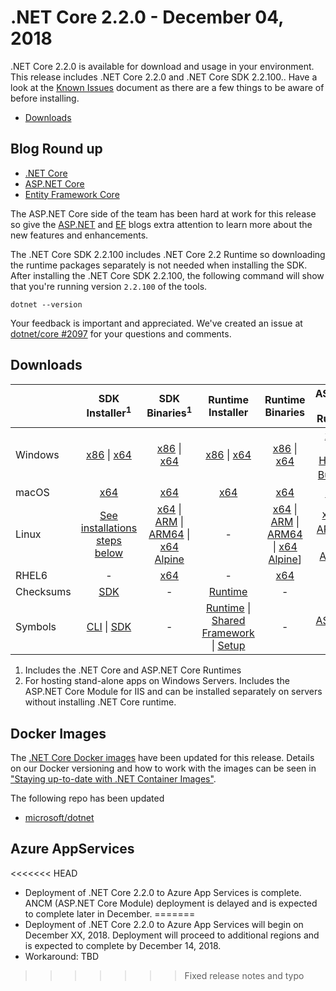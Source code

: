 # .NET Core 2.2.0 - December 04, 2018

.NET Core 2.2.0 is available for download and usage in your environment. This release includes .NET Core 2.2.0 and .NET Core SDK 2.2.100.. Have a look at the [Known Issues](../2.2-known-issues.md) document as there are a few things to be aware of before installing.

* [Downloads](#downloads)

## Blog Round up

* [.NET Core](dotnet-blog)
* [ASP.NET Core](https://aka.ms/aspnetcore22announce)
* [Entity Framework Core](https://aka.ms/efcore22announce)

The ASP.NET Core side of the team has been hard at work for this release so give the [ASP.NET](https://aka.ms/aspnetcore22announce) and [EF](https://aka.ms/efcore22announce) blogs extra attention to learn more about the new features and enhancements.

The .NET Core SDK 2.2.100 includes .NET Core 2.2 Runtime so downloading the runtime packages separately is not needed when installing the SDK. After installing the .NET Core SDK 2.2.100, the following command will show that you're running version `2.2.100` of the tools.

`dotnet --version`

Your feedback is important and appreciated. We've created an issue at [dotnet/core #2097](https://github.com/dotnet/core/issues/2097) for your questions and comments.

## Downloads

|           | SDK Installer<sup>1</sup>                        | SDK Binaries<sup>1</sup>                 | Runtime Installer                                        | Runtime Binaries                                 | ASP.NET Core Runtime           |
| --------- | :------------------------------------------:     | :----------------------:                 | :---------------------------:                            | :-------------------------:                      | :-----------------:            |
| Windows   | [x86][dotnet-sdk-win-x86.exe] \| [x64][dotnet-sdk-win-x64.exe] | [x86][dotnet-sdk-win-x86.zip] \| [x64][dotnet-sdk-win-x64.zip] | [x86][dotnet-runtime-win-x86.exe] \| [x64][dotnet-runtime-win-x64.exe] | [x86][dotnet-runtime-win-x86.zip] \| [x64][dotnet-runtime-win-x64.zip] | [x86][aspnetcore-runtime-win-x86.exe] \| [x64][aspnetcore-runtime-win-x64.exe] <br> [Hosting Bundle][dotnet-hosting-win.exe]<sup>2</sup> |
| macOS     | [x64][dotnet-sdk-osx-x64.pkg]  | [x64][dotnet-sdk-osx-x64.tar.gz]     | [x64][dotnet-runtime-osx-x64.pkg] | [x64][dotnet-runtime-osx-x64.tar.gz] | [x64][aspnetcore-runtime-osx-x64.tar.gz]<sup>1</sup>
| Linux     | [See installations steps below][linux-install]   | [x64][dotnet-sdk-linux-x64.tar.gz] \| [ARM][dotnet-sdk-linux-arm.tar.gz] \| [ARM64][dotnet-sdk-linux-arm64.tar.gz] \| [x64 Alpine][dotnet-sdk-linux-musl-x64.tar.gz] | - | [x64][dotnet-runtime-linux-x64.tar.gz] \| [ARM][dotnet-runtime-linux-arm.tar.gz] \| [ARM64][dotnet-runtime-linux-arm64.tar.gz] \| [x64 Alpine][dotnet-runtime-linux-musl-x64.tar.gz]] | [x64][aspnetcore-runtime-linux-x64.tar.gz]<sup>1</sup>  \| [ARM32][aspnetcore-runtime-linux-arm.tar.gz]<sup>1</sup> \| [x64 Alpine][aspnetcore-runtime-linux-musl-x64.tar.gz]<sup>1</sup> |
| RHEL6     | -                                                | [x64][dotnet-sdk-rhel.6-x64.tar.gz]                    | -                                                        | [x64][dotnet-runtime-rhel.6-x64.tar.gz] | - |
| Checksums | [SDK][checksums-sdk]                             | -                                        | [Runtime][checksums-runtime]                             | - | - |
| Symbols   | [CLI][cli-symbols.zip] \| [SDK][dotnet-sdk-symbols.zip]  | -                                        | [Runtime][coreclr-symbols.zip] \| [Shared Framework][corefx-symbols.zip] \| [Setup][core-setup-symbols.zip] | - | [ASP.NET Core][aspnet-symbols.zip] |

1. Includes the .NET Core and ASP.NET Core Runtimes
2. For hosting stand-alone apps on Windows Servers. Includes the ASP.NET Core Module for IIS and can be installed separately on servers without installing .NET Core runtime.

## Docker Images

The [.NET Core Docker images](https://hub.docker.com/r/microsoft/dotnet/) have been updated for this release. Details on our Docker versioning and how to work with the images can be seen in ["Staying up-to-date with .NET Container Images"](https://blogs.msdn.microsoft.com/dotnet/2018/06/18/staying-up-to-date-with-net-container-images/).

The following repo has been updated

* [microsoft/dotnet](https://hub.docker.com/r/microsoft/dotnet)

## Azure AppServices

<<<<<<< HEAD
* Deployment of .NET Core 2.2.0 to Azure App Services is complete. ANCM (ASP.NET Core Module) deployment is delayed and is expected to complete later in December. 
=======
* Deployment of .NET Core 2.2.0 to Azure App Services will begin on December XX, 2018. Deployment will proceed to additional regions and is expected to complete by December 14, 2018.
* Workaround: TBD

>>>>>>> Fixed release notes and typo

[blob-runtime]: https://dotnetcli.blob.core.windows.net/dotnet/Runtime/
[blob-sdk]: https://dotnetcli.blob.core.windows.net/dotnet/Sdk/
[release-notes]: https://github.com/dotnet/core/blob/master/release-notes/2.2/2.2.0/2.2.0.md

[aspnetcore-runtime-linux-arm.tar.gz]: https://download.visualstudio.microsoft.com/download/pr/860e937d-aa99-4047-b957-63b4cba047de/da5ed8a5e7c1ac3b4f3d59469789adac/aspnetcore-runtime-2.2.0-linux-arm.tar.gz
[aspnetcore-runtime-linux-musl-x64.tar.gz]: https://download.visualstudio.microsoft.com/download/pr/60655cf9-5d19-4146-ac65-7ce8a23b5a4b/4393f9d9c5ebe85a2e27d83f500a6562/aspnetcore-runtime-2.2.0-linux-musl-x64.tar.gz
[aspnetcore-runtime-linux-x64.tar.gz]: https://download.visualstudio.microsoft.com/download/pr/69ee3993-54fe-4687-9388-25b1e0c888fb/df2ba0637e68f6e8ee212a38756a4002/aspnetcore-runtime-2.2.0-linux-x64.tar.gz
[aspnetcore-runtime-osx-x64.tar.gz]: https://download.visualstudio.microsoft.com/download/pr/569b6c23-1b22-458f-91d0-b7b45ad4efcd/daafc07506cf1e42d62b6df0c1843515/aspnetcore-runtime-2.2.0-osx-x64.tar.gz
[aspnetcore-runtime-win-arm.zip]: https://download.visualstudio.microsoft.com/download/pr/7f19b834-339a-41b2-8709-0f29dcb27ce8/e062f2bc065c89ae80d3f5a118534664/aspnetcore-runtime-2.2.0-win-arm.zip
[aspnetcore-runtime-win-x64.exe]: https://download.visualstudio.microsoft.com/download/pr/4d87102c-31b3-46a0-bf94-698a12481366/a1c3cdf6cc5a5029b58329954430129b/aspnetcore-runtime-2.2.0-win-x64.exe
[aspnetcore-runtime-win-x64.zip]: https://download.visualstudio.microsoft.com/download/pr/8073bb2c-6e05-4486-81eb-f37cb714a1b6/03ffd5e3934f6143cdfc87e04ccc3797/aspnetcore-runtime-2.2.0-win-x64.zip
[aspnetcore-runtime-win-x86.exe]: https://download.visualstudio.microsoft.com/download/pr/70800ed3-22cd-4111-9e00-e9fc3535d5c6/f7b76341e582f3a8952b7fdec06e0646/aspnetcore-runtime-2.2.0-win-x86.exe
[aspnetcore-runtime-win-x86.zip]: https://download.visualstudio.microsoft.com/download/pr/3974a408-f437-44e7-8bf2-8ccf7f6ef73e/bcc8807e64d3b24c8cfd43e9f47521e5/aspnetcore-runtime-2.2.0-win-x86.zip
[dotnet-hosting-win.exe]: https://download.visualstudio.microsoft.com/download/pr/48adfc75-bce7-4621-ae7a-5f3c4cf4fc1f/9a8e07173697581a6ada4bf04c845a05/dotnet-hosting-2.2.0-win.exe
[dotnet-runtime-linux-arm.tar.gz]: https://download.visualstudio.microsoft.com/download/pr/a3f3e38e-246a-4eab-8da3-63f9cd1b1c13/c2e795a9bb03bc75d3cfa767f3f77310/dotnet-runtime-2.2.0-linux-arm.tar.gz
[dotnet-runtime-linux-arm64.tar.gz]: https://download.visualstudio.microsoft.com/download/pr/8931cb99-76f8-4d62-82be-881b79b03aac/9b31f0cbd0caac6d1639cece76d414a8/dotnet-runtime-2.2.0-linux-arm64.tar.gz
[dotnet-runtime-linux-musl-x64.tar.gz]: https://download.visualstudio.microsoft.com/download/pr/6bb6c059-a9fe-44ad-9f9e-12027c858253/2742ebd7660077902e4a5f3f85d156c7/dotnet-runtime-2.2.0-linux-musl-x64.tar.gz
[dotnet-runtime-linux-x64.tar.gz]: https://download.visualstudio.microsoft.com/download/pr/1057e14e-16cc-410b-80a4-5c2420c8359c/004dc3ce8255475d4723de9a011ac513/dotnet-runtime-2.2.0-linux-x64.tar.gz
[dotnet-runtime-osx-x64.pkg]: https://download.visualstudio.microsoft.com/download/pr/953c69dc-2b70-4237-89e8-d0675d8e89b7/4ccde130c14f69659da5826c0b2fbe95/dotnet-runtime-2.2.0-osx-x64.pkg
[dotnet-runtime-osx-x64.tar.gz]: https://download.visualstudio.microsoft.com/download/pr/1d8682c5-f211-4724-9f6b-0d44eb1593d4/32d8ff5607122a05e2200fe0961cfc40/dotnet-runtime-2.2.0-osx-x64.tar.gz
[dotnet-runtime-rhel.6-x64.tar.gz]: https://download.visualstudio.microsoft.com/download/pr/279664c2-a29a-423b-967d-d58bc7abe14c/a40e0f1065c062b6dc91cf4523111513/dotnet-runtime-2.2.0-rhel.6-x64.tar.gz
[dotnet-runtime-win-arm.zip]: https://download.visualstudio.microsoft.com/download/pr/42443f24-e035-42c2-a998-57f58a7573ea/d885e17a85793394ad12b804999cfc32/dotnet-runtime-2.2.0-win-arm.zip
[dotnet-runtime-win-arm64.zip]: https://download.visualstudio.microsoft.com/download/pr/be1aa948-6b3a-418c-bb85-5bb8ca4be04c/8aa70e41272cbaf2b619b4cd4824974b/dotnet-runtime-2.2.0-win-arm64.zip
[dotnet-runtime-win-x64.exe]: https://download.visualstudio.microsoft.com/download/pr/03b9322b-c24d-4219-a092-baf7d6e4d124/83a706f62a41c466805dedc23429427b/dotnet-runtime-2.2.0-win-x64.exe
[dotnet-runtime-win-x64.zip]: https://download.visualstudio.microsoft.com/download/pr/62711024-fa98-4919-9fe0-466744b20941/4cdef0431350a441b45e11784f657b09/dotnet-runtime-2.2.0-win-x64.zip
[dotnet-runtime-win-x86.exe]: https://download.visualstudio.microsoft.com/download/pr/2ed3aa9d-dd33-4a00-bb51-814de2b92d0c/0624fc37ff340d2b38c95a1f667de99c/dotnet-runtime-2.2.0-win-x86.exe
[dotnet-runtime-win-x86.zip]: https://download.visualstudio.microsoft.com/download/pr/ab4bbec2-ace5-487b-85fd-4ac897440040/23e50fbfc65d3b54aec21107eeb0a66d/dotnet-runtime-2.2.0-win-x86.zip
[dotnet-sdk-linux-arm.tar.gz]: https://download.visualstudio.microsoft.com/download/pr/35c09285-4114-44f7-aa7d-47fe75a55eda/ac5a8f1bc324f2a6cd021237528441d4/dotnet-sdk-2.2.100-linux-arm.tar.gz
[dotnet-sdk-linux-arm64.tar.gz]: https://download.visualstudio.microsoft.com/download/pr/1d17344d-0244-4c49-94dd-5502eae2df90/e9ef3fc189d210dac9d8ffac97a7a51e/dotnet-sdk-2.2.100-linux-arm64.tar.gz
[dotnet-sdk-linux-musl-x64.tar.gz]: https://download.visualstudio.microsoft.com/download/pr/5fc70c4d-52a4-48b3-85c7-43af96c397c8/1548af0c8f4f7b8b5dc5a187af463a03/dotnet-sdk-2.2.100-linux-musl-x64.tar.gz
[dotnet-sdk-linux-x64.tar.gz]: https://download.visualstudio.microsoft.com/download/pr/519eac6e-f2c9-49dd-a60d-02072ed8e5b3/aed96c5eee6a74a5cde2e3f1ad4c7121/dotnet-sdk-2.2.100-linux-x64.tar.gz
[dotnet-sdk-osx-gs-x64.pkg]: https://download.visualstudio.microsoft.com/download/pr/4524456c-d9b7-46b3-99a2-7a4b21a26fb7/1fe6edb9e60ddd1b5f79381e9d0a3738/dotnet-sdk-2.2.100-osx-gs-x64.pkg
[dotnet-sdk-osx-x64.pkg]: https://download.visualstudio.microsoft.com/download/pr/29457b8f-6262-4c4b-8a54-eef308346842/3c7ec575796a2ef0e826a07ca4d13084/dotnet-sdk-2.2.100-osx-x64.pkg
[dotnet-sdk-osx-x64.tar.gz]: https://download.visualstudio.microsoft.com/download/pr/3100b00b-4e63-4d49-bd59-297931016032/b71d2aff0d650b5501258a54b0cd2ea7/dotnet-sdk-2.2.100-osx-x64.tar.gz
[dotnet-sdk-rhel.6-x64.tar.gz]: https://download.visualstudio.microsoft.com/download/pr/cd3cfd65-9129-4f00-896f-26bd3db5e71e/e42d8580114129bbf1225b19a72086c9/dotnet-sdk-2.2.100-rhel.6-x64.tar.gz
[dotnet-sdk-win-gs-x64.exe]: https://download.visualstudio.microsoft.com/download/pr/ecde9720-0283-4869-897e-93467ba8cd45/d90fa7f9ed6149f76b0d5cd30ac35676/dotnet-sdk-2.2.100-win-gs-x64.exe
[dotnet-sdk-win-gs-x86.exe]: https://download.visualstudio.microsoft.com/download/pr/6dc0eaf5-1ed2-49a9-adfa-8112d3a551f0/7bb64b14cf8e67d6c9b90881c1af3ef4/dotnet-sdk-2.2.100-win-gs-x86.exe
[dotnet-sdk-win-x64.exe]: https://download.visualstudio.microsoft.com/download/pr/7ae62589-2bc1-412d-a653-5336cff54194/b573c4b135280fb369e671a8f477163a/dotnet-sdk-2.2.100-win-x64.exe
[dotnet-sdk-win-x64.zip]: https://download.visualstudio.microsoft.com/download/pr/02a78e5a-3e7b-4d7e-a730-b46c9f551346/6dae57a34f649095d745acedb773d75f/dotnet-sdk-2.2.100-win-x64.zip
[dotnet-sdk-win-x86.exe]: https://download.visualstudio.microsoft.com/download/pr/c7aecc9d-e8d0-451b-a5ed-de3095459883/9fcfdce401be67e0e53eee337e6c82c4/dotnet-sdk-2.2.100-win-x86.exe
[dotnet-sdk-win-x86.zip]: https://download.visualstudio.microsoft.com/download/pr/84beb25f-e3ad-4fde-b90d-907d499d3dfc/2cadffd93faaf3c6e5b9b8f8c1767180/dotnet-sdk-2.2.100-win-x86.zip

[aspnet-symbols.zip]: https://download.visualstudio.microsoft.com/download/pr/e0c8c95e-4e4c-4cc3-9b5c-7c6740feba1f/3cae4aeb08ededcc4b6d0986eee3fb80/aspnet-2.2.0-symbols.zip
[aspnet-extensions-symbols.zip]: https://download.visualstudio.microsoft.com/download/pr/81c09839-3d1f-42d8-8a14-a52cba70c8a4/04280557d2b96f0840cbf4c4ea59937c/aspnet-extensions-2.2.0-symbols.zip
[cli-symbols.zip]: https://download.visualstudio.microsoft.com/download/pr/546ad62a-4839-4170-9a59-86c569f18725/69bd4fe0372becfb354264f664b12d5b/cli-2.2.0-symbols.zip
[core-setup-symbols.zip]: https://download.visualstudio.microsoft.com/download/pr/53b39749-d31a-4272-a280-8d3cd1974922/da1c0fb161ecdc0c09810b98bb115ffb/core-setup-2.2.0-symbols.zip
[coreclr-symbols.zip]: https://download.visualstudio.microsoft.com/download/pr/a6a3fcc6-e72c-4d56-a002-c1ea2ebf491b/b00ec1d7aeee16b002579e7855d8574a/coreclr-2.2.0-symbols.zip
[corefx-symbols.zip]: https://download.visualstudio.microsoft.com/download/pr/6576cf85-ad10-49c7-ab3f-f26c2ba1e518/621fc14558560a3c585697ee5e77993a/corefx-2.2.0-symbols.zip
[dotnet-sdk-symbols.zip]: https://download.visualstudio.microsoft.com/download/pr/4b233b85-7b9b-4e7b-a2ed-62fd6017b65e/91ed01dbe66f087e9d7b5f0a7c97f289/dotnet-sdk-2.2.0-symbols.zip
[sdk-symbols-symbols.zip]: https://download.visualstudio.microsoft.com/download/pr/b14fc6a3-2fe4-4cb5-8083-d752ca106944/86f2e153b184b09ef90ac4499cec0ef6/sdk-symbols-2.2.0-symbols.zip
[templating-symbols.zip]: https://download.visualstudio.microsoft.com/download/pr/52249021-0c7f-477a-b961-72b64694fb47/22b0006ce020a668309a2c254f2996f4/templating-2.2.0-symbols.zip
[websdk-symbols.zip]: https://download.visualstudio.microsoft.com/download/pr/0ecfbde4-d827-4e2a-b2ae-b67f1e72495b/8a5e533a4b846d6877be4420a42664fd/websdk-2.2.0-symbols.zip

[checksums-runtime]: https://dotnetcli.blob.core.windows.net/dotnet/checksums/2.2.0-runtime-sha.txt
[checksums-sdk]: https://dotnetcli.blob.core.windows.net/dotnet/checksums/2.2.100-sdk-sha.txt

[linux-install]: https://www.microsoft.com/net/download/linux
[linux-setup]: https://github.com/dotnet/core/blob/master/Documentation/linux-setup.md

[dotnet-blog]: https://aka.ms/netcore22announce
